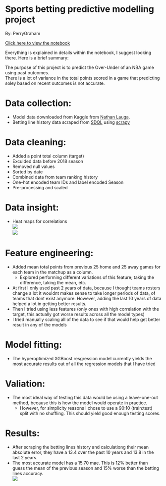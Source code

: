 # Sports betting predictive modelling project

By: PerryGraham

[Click here to view the notebook](https://github.com/PerryGraham/Betting-Model-NBA/blob/master/BettingModel.ipynb)

Everything is explained in details within the notebook, I suggest looking there. Here is a brief summary: 

The purpose of this project is to predict the Over-Under of an NBA game using past outcomes.  
There is a lot of variance in the total points scored in a game that predicting soley based on recent outcomes is not accurate. 

# Data collection:
* Model data downloaded from Kaggle from [Nathan Lauga](https://www.kaggle.com/nathanlauga/nba-games).   
* Betting line history data scraped from [SDQL](https://sdql.com/) using [scrapy](https://scrapy.org/)
# Data cleaning:
* Added a point total column (target)
* Exculded data before 2018 season 
* Removed null values
* Sorted by date 
* Combined data from team ranking history
* One-hot encoded team IDs and label encoded Season 
* Pre-processing and scaled 
# Data insight:
* Heat maps for correlations   
![](https://i.imgur.com/7LzJjOg.png)  
![](https://i.imgur.com/jQJIIUh.png)
# Feature engineering:
* Added mean total points from previous 25 home and 25 away games for each team in the matchup as a column. 
    * Explored performing different variations of this feature; taking the difference, taking the mean, etc. 
* At first I only used past 2 years of data, because I thought teams rosters change a lot it wouldnt makes sense to take longer periods of data, of teams that dont exist anymore. However, adding the last 10 years of data helped a lot in getting better results.
* Then I tried using less features (only ones with high correlation with the target, this actually got worse results across all the model types)
* I tried manually scaling all of the data to see if that would help get better result in any of the models
# Model fitting:
* The hyperoptimized XGBoost resgression model currently yields the most accurate results out of all the regression models that I have tried
# Valiation:
* The most ideal way of testing this data would be using a leave-one-out method, because this is how the model would operate in practice.
    * However, for simplicity reasons I chose to use a 90:10 (train:test) split with no shuffling. This should yield good enough testing scores. 
# Results:
* After scraping the betting lines history and calculationg their mean absolute error, they have a 13.4 over the past 10 years and 13.8 in the last 2 years. 
* The most accurate model has a 15.70 mae. This is 12% better than guess the mean of the previous season and 15% worse than the betting lines accuracy.  
![](https://i.imgur.com/x6kMLHt.png)
